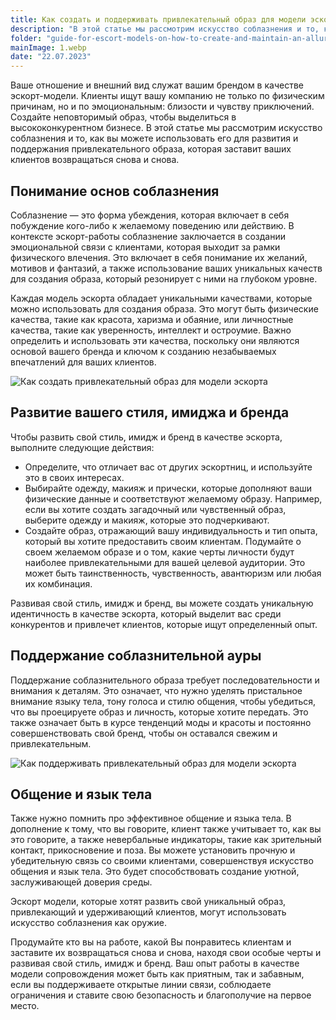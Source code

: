 ```yaml
---
title: Как создать и поддерживать привлекательный образ для модели эскорта
description: "В этой статье мы рассмотрим искусство соблазнения и то, как вы можете использовать его, чтобы развить и поддерживать привлекательную личность, которая заставит ваших клиентов возвращаться снова и снова."
folder: "guide-for-escort-models-on-how-to-create-and-maintain-an-alluring-persona"
mainImage: 1.webp
date: "22.07.2023"
---
```


Ваше отношение и внешний вид служат вашим брендом в качестве эскорт-модели. Клиенты ищут вашу компанию не только по физическим причинам, но и по эмоциональным: близости и чувству приключений. Создайте неповторимый образ, чтобы выделиться в высококонкурентном бизнесе. В этой статье мы рассмотрим искусство соблазнения и то, как вы можете использовать его для развития и поддержания привлекательного образа, которая заставит ваших клиентов возвращаться снова и снова.

## Понимание основ соблазнения
Соблазнение — это форма убеждения, которая включает в себя побуждение кого-либо к желаемому поведению или действию. В контексте эскорт-работы соблазнение заключается в создании эмоциональной связи с клиентами, которая выходит за рамки физического влечения. Это включает в себя понимание их желаний, мотивов и фантазий, а также использование ваших уникальных качеств для создания образа, который резонирует с ними на глубоком уровне.

Каждая модель эскорта обладает уникальными качествами, которые можно использовать для создания образа. Это могут быть физические качества, такие как красота, харизма и обаяние, или личностные качества, такие как уверенность, интеллект и остроумие. Важно определить и использовать эти качества, поскольку они являются основой вашего бренда и ключом к созданию незабываемых впечатлений для ваших клиентов.


![Как создать привлекательный образ для модели эскорта](/assets/img/media/guide-for-escort-models-on-how-to-create-and-maintain-an-alluring-persona/1.webp "Как создать привлекательный образ для модели эскорта в Дубае")

## Развитие вашего стиля, имиджа и бренда

Чтобы развить свой стиль, имидж и бренд в качестве эскорта, выполните следующие действия:

- Определите, что отличает вас от других эскортниц, и используйте это в своих интересах.
- Выбирайте одежду, макияж и прически, которые дополняют ваши физические данные и соответствуют желаемому образу. Например, если вы хотите создать загадочный или чувственный образ, выберите одежду и макияж, которые это подчеркивают.
- Создайте образ, отражающий вашу индивидуальность и тип опыта, который вы хотите предоставить своим клиентам. Подумайте о своем желаемом образе и о том, какие черты личности будут наиболее привлекательными для вашей целевой аудитории. Это может быть таинственность, чувственность, авантюризм или любая их комбинация.

Развивая свой стиль, имидж и бренд, вы можете создать уникальную идентичность в качестве эскорта, который выделит вас среди конкурентов и привлечет клиентов, которые ищут определенный опыт.

## Поддержание соблазнительной ауры

Поддержание соблазнительного образа требует последовательности и внимания к деталям. Это означает, что нужно уделять пристальное внимание языку тела, тону голоса и стилю общения, чтобы убедиться, что вы проецируете образ и личность, которые хотите передать. Это также означает быть в курсе тенденций моды и красоты и постоянно совершенствовать свой бренд, чтобы он оставался свежим и привлекательным.

![Как поддерживать привлекательный образ для модели эскорта](/assets/img/media/guide-for-escort-models-on-how-to-create-and-maintain-an-alluring-persona/2.webp "Как поддерживать привлекательный образ для модели эскорта в Дубае")

## Общение и язык тела
Также нужно помнить про эффективное общение и языка тела. В дополнение к тому, что вы говорите, клиент также учитывает то, как вы это говорите, а также невербальные индикаторы, такие как зрительный контакт, прикосновение и поза. Вы можете установить прочную и убедительную связь со своими клиентами, совершенствуя искусство общения и язык тела. Это будет способствовать создание уютной, заслуживающей доверия среды.

Эскорт модели, которые хотят развить свой уникальный образ, привлекающий и удерживающий клиентов, могут использовать искусство соблазнения как оружие. 

Продумайте кто вы на работе, какой Вы понравитесь клиентам и заставите их возвращаться снова и снова, находя свои особые черты и развивая свой стиль, имидж и бренд. Ваш опыт работы в качестве модели сопровождения может быть как приятным, так и забавным, если вы поддерживаете открытые линии связи, соблюдаете ограничения и ставите свою безопасность и благополучие на первое место.



